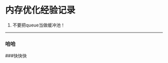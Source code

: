 内存优化经验记录
===================================
1. 不要把queue当做缓冲池！
------------------------------
### 哈哈
###快快快
